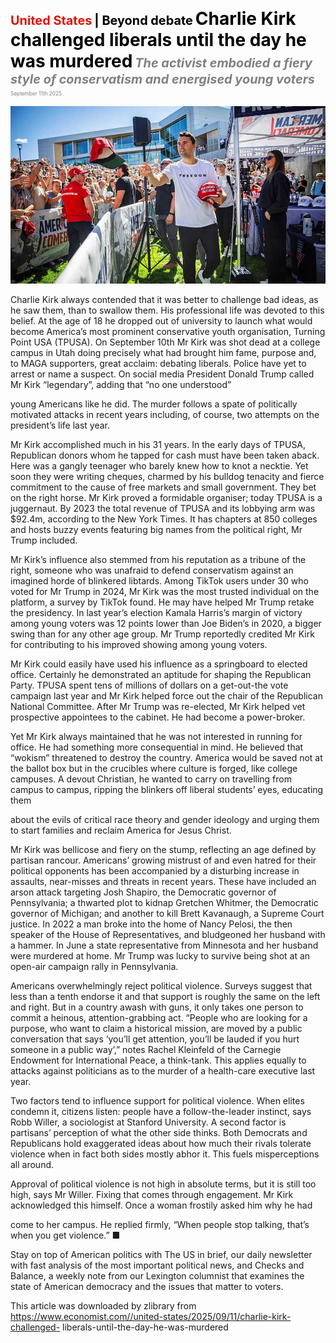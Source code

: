 <span style="color:#E3120B; font-size:14.9pt; font-weight:bold;">United States</span> <span style="color:#000000; font-size:14.9pt; font-weight:bold;">| Beyond debate</span>
<span style="color:#000000; font-size:21.0pt; font-weight:bold;">Charlie Kirk challenged liberals until the day he was murdered</span>
<span style="color:#808080; font-size:14.9pt; font-weight:bold; font-style:italic;">The activist embodied a fiery style of conservatism and energised young voters</span>
<span style="color:#808080; font-size:6.2pt;">September 11th 2025</span>

![](../images/015_Charlie_Kirk_challenged_liberals_until_the_day_he_was_murder/p0070_img01.jpeg)

Charlie Kirk always contended that it was better to challenge bad ideas, as he saw them, than to swallow them. His professional life was devoted to this belief. At the age of 18 he dropped out of university to launch what would become America’s most prominent conservative youth organisation, Turning Point USA (TPUSA). On September 10th Mr Kirk was shot dead at a college campus in Utah doing precisely what had brought him fame, purpose and, to MAGA supporters, great acclaim: debating liberals. Police have yet to arrest or name a suspect. On social media President Donald Trump called Mr Kirk “legendary”, adding that “no one understood”

young Americans like he did. The murder follows a spate of politically motivated attacks in recent years including, of course, two attempts on the president’s life last year.

Mr Kirk accomplished much in his 31 years. In the early days of TPUSA, Republican donors whom he tapped for cash must have been taken aback. Here was a gangly teenager who barely knew how to knot a necktie. Yet soon they were writing cheques, charmed by his bulldog tenacity and fierce commitment to the cause of free markets and small government. They bet on the right horse. Mr Kirk proved a formidable organiser; today TPUSA is a juggernaut. By 2023 the total revenue of TPUSA and its lobbying arm was $92.4m, according to the New York Times. It has chapters at 850 colleges and hosts buzzy events featuring big names from the political right, Mr Trump included.

Mr Kirk’s influence also stemmed from his reputation as a tribune of the right, someone who was unafraid to defend conservatism against an imagined horde of blinkered libtards. Among TikTok users under 30 who voted for Mr Trump in 2024, Mr Kirk was the most trusted individual on the platform, a survey by TikTok found. He may have helped Mr Trump retake the presidency. In last year’s election Kamala Harris’s margin of victory among young voters was 12 points lower than Joe Biden’s in 2020, a bigger swing than for any other age group. Mr Trump reportedly credited Mr Kirk for contributing to his improved showing among young voters.

Mr Kirk could easily have used his influence as a springboard to elected office. Certainly he demonstrated an aptitude for shaping the Republican Party. TPUSA spent tens of millions of dollars on a get-out-the vote campaign last year and Mr Kirk helped force out the chair of the Republican National Committee. After Mr Trump was re-elected, Mr Kirk helped vet prospective appointees to the cabinet. He had become a power-broker.

Yet Mr Kirk always maintained that he was not interested in running for office. He had something more consequential in mind. He believed that “wokism” threatened to destroy the country. America would be saved not at the ballot box but in the crucibles where culture is forged, like college campuses. A devout Christian, he wanted to carry on travelling from campus to campus, ripping the blinkers off liberal students’ eyes, educating them

about the evils of critical race theory and gender ideology and urging them to start families and reclaim America for Jesus Christ.

Mr Kirk was bellicose and fiery on the stump, reflecting an age defined by partisan rancour. Americans’ growing mistrust of and even hatred for their political opponents has been accompanied by a disturbing increase in assaults, near-misses and threats in recent years. These have included an arson attack targeting Josh Shapiro, the Democratic governor of Pennsylvania; a thwarted plot to kidnap Gretchen Whitmer, the Democratic governor of Michigan; and another to kill Brett Kavanaugh, a Supreme Court justice. In 2022 a man broke into the home of Nancy Pelosi, the then speaker of the House of Representatives, and bludgeoned her husband with a hammer. In June a state representative from Minnesota and her husband were murdered at home. Mr Trump was lucky to survive being shot at an open-air campaign rally in Pennsylvania.

Americans overwhelmingly reject political violence. Surveys suggest that less than a tenth endorse it and that support is roughly the same on the left and right. But in a country awash with guns, it only takes one person to commit a heinous, attention-grabbing act. “People who are looking for a purpose, who want to claim a historical mission, are moved by a public conversation that says ‘you’ll get attention, you’ll be lauded if you hurt someone in a public way’,” notes Rachel Kleinfeld of the Carnegie Endowment for International Peace, a think-tank. This applies equally to attacks against politicians as to the murder of a health-care executive last year.

Two factors tend to influence support for political violence. When elites condemn it, citizens listen: people have a follow-the-leader instinct, says Robb Willer, a sociologist at Stanford University. A second factor is partisans’ perception of what the other side thinks. Both Democrats and Republicans hold exaggerated ideas about how much their rivals tolerate violence when in fact both sides mostly abhor it. This fuels misperceptions all around.

Approval of political violence is not high in absolute terms, but it is still too high, says Mr Willer. Fixing that comes through engagement. Mr Kirk acknowledged this himself. Once a woman frostily asked him why he had

come to her campus. He replied firmly, “When people stop talking, that’s when you get violence.” ■

Stay on top of American politics with The US in brief, our daily newsletter with fast analysis of the most important political news, and Checks and Balance, a weekly note from our Lexington columnist that examines the state of American democracy and the issues that matter to voters.

This article was downloaded by zlibrary from https://www.economist.com//united-states/2025/09/11/charlie-kirk-challenged- liberals-until-the-day-he-was-murdered